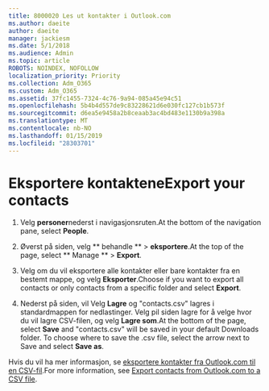 ```yaml
---
title: 8000020 Les ut kontakter i Outlook.com
ms.author: daeite
author: daeite
manager: jackiesm
ms.date: 5/1/2018
ms.audience: Admin
ms.topic: article
ROBOTS: NOINDEX, NOFOLLOW
localization_priority: Priority
ms.collection: Adm_O365
ms.custom: Adm_O365
ms.assetid: 37fc1455-7324-4c76-9a94-085a45e94c51
ms.openlocfilehash: 5b4b4d557de9c83228621d6e030fc127cb1b573f
ms.sourcegitcommit: d6ea5e9458a2b8ceaab3ac4bd483e1130b9a398a
ms.translationtype: MT
ms.contentlocale: nb-NO
ms.lasthandoff: 01/15/2019
ms.locfileid: "28303701"
---
```

# <a name="export-your-contacts"></a><span data-ttu-id="29fbe-102">Eksportere kontaktene</span><span class="sxs-lookup"><span data-stu-id="29fbe-102">Export your contacts</span></span>

1. <span data-ttu-id="29fbe-103">Velg **personer**nederst i navigasjonsruten.</span><span class="sxs-lookup"><span data-stu-id="29fbe-103">At the bottom of the navigation pane, select **People**.</span></span>
    
2. <span data-ttu-id="29fbe-104">Øverst på siden, velg \*\* behandle \*\* \> **eksportere**.</span><span class="sxs-lookup"><span data-stu-id="29fbe-104">At the top of the page, select \*\* Manage \*\* \> **Export**.</span></span>
    
3. <span data-ttu-id="29fbe-105">Velg om du vil eksportere alle kontakter eller bare kontakter fra en bestemt mappe, og velg **Eksporter**.</span><span class="sxs-lookup"><span data-stu-id="29fbe-105">Choose if you want to export all contacts or only contacts from a specific folder and select **Export**.</span></span> 
    
4. <span data-ttu-id="29fbe-p101">Nederst på siden, vil Velg **Lagre** og "contacts.csv" lagres i standardmappen for nedlastinger. Velg pil siden lagre for å velge hvor du vil lagre CSV-filen, og velg **Lagre som**.</span><span class="sxs-lookup"><span data-stu-id="29fbe-p101">At the bottom of the page, select **Save** and "contacts.csv" will be saved in your default Downloads folder. To choose where to save the .csv file, select the arrow next to Save and select **Save as**.</span></span> 
    
<span data-ttu-id="29fbe-108">Hvis du vil ha mer informasjon, se [eksportere kontakter fra Outlook.com til en CSV-fil](https://go.microsoft.com/fwlink/p/?linkid=873137).</span><span class="sxs-lookup"><span data-stu-id="29fbe-108">For more information, see [Export contacts from Outlook.com to a CSV file](https://go.microsoft.com/fwlink/p/?linkid=873137).</span></span>
  

